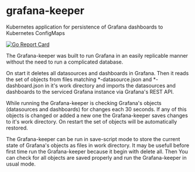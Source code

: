 # grafana-keeper
Kubernetes application for persistence of Grafana dashboards to Kubernetes ConfigMaps

[![Go Report Card](https://goreportcard.com/badge/github.com/ops-guru/grafana-keeper)](https://goreportcard.com/report/github.com/ops-guru/grafana-keeper)

The Grafana-keeper was built to run Grafana in an easily replicable manner without the need to run a complicated database.

On start it deletes all datasources and dashboards in Grafana. Then it reads the set of objects from files matching *-datasource.json and
 *-dashboard.json in it's work directory and imports the datasources and dashboards to the serviced Grafana instance via Grafana's REST API.

While running the Grafana-keeper is checking Grafana's objects (datasources and dashboards) for changes each 30 seconds.
If any of this objects is changed or added a new one the Grafana-keeper saves changes to it's work directory.
On restart the set of objects will be automatically restored.

The Grafana-keeper can be run in save-script mode to store the current state of Grafana's objects as files in work directory.
It may be usefull before first time run the Grafana-keeper because it begin with delete all.
Then You can check for all objects are saved properly and run the Grafana-keeper in usual mode.
